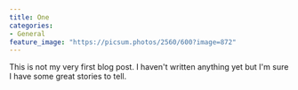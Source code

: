 ```yaml
---
title: One
categories:
- General
feature_image: "https://picsum.photos/2560/600?image=872"
---
```


This is not my very first blog post. I haven't written anything yet but I'm sure I have some great stories to tell.
